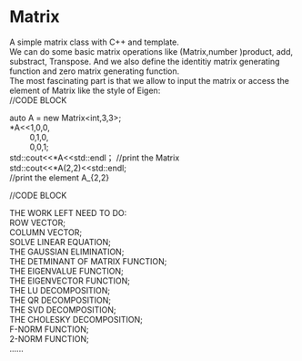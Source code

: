 # Matrix
A simple matrix class with C++ and template.  
We can do some basic matrix operations like (Matrix,number )product, add, substract, Transpose. And we also define the identitiy matrix generating function and zero matrix generating function.  
The most fascinating part is that we allow to input the matrix or access the element of Matrix like the style of Eigen:  
//CODE BLOCK  
  
auto A = new Matrix<int,3,3>;  
*A<<1,0,0,  
&nbsp;&nbsp;&nbsp;&nbsp;&nbsp;&nbsp;&nbsp;&nbsp;&nbsp;0,1,0,  
&nbsp;&nbsp;&nbsp;&nbsp;&nbsp;&nbsp;&nbsp;&nbsp;&nbsp;0,0,1;  
std::cout<<*A<<std::endl； 
//print the Matrix  
std::cout<<*A(2,2)<<std::endl;  
//print the element A_{2,2}  
  
//CODE BLOCK  
  
THE WORK LEFT NEED TO DO:  
ROW VECTOR;  
COLUMN VECTOR;  
SOLVE LINEAR EQUATION;  
THE GAUSSIAN ELIMINATION;  
THE DETMINANT OF MATRIX FUNCTION;  
THE EIGENVALUE FUNCTION;  
THE EIGENVECTOR FUNCTION;  
THE LU DECOMPOSITION;  
THE QR DECOMPOSITION;  
THE SVD DECOMPOSITION;  
THE CHOLESKY DECOMPOSITION;  
F-NORM FUNCTION;  
2-NORM FUNCTION;  
......  
